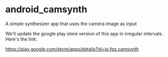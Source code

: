 android_camsynth
================

A simple synthesizer app that uses the camera image as input

We'll update the google play store version of this app in irregular intervals. Here's the link:

https://play.google.com/store/apps/details?id=io.fps.camsynth